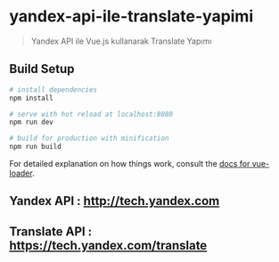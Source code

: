 # yandex-api-ile-translate-yapimi

> Yandex API ile Vue.js kullanarak Translate Yapımı

## Build Setup

``` bash
# install dependencies
npm install

# serve with hot reload at localhost:8080
npm run dev

# build for production with minification
npm run build
```

For detailed explanation on how things work, consult the [docs for vue-loader](http://vuejs.github.io/vue-loader).
## Yandex API : http://tech.yandex.com
## Translate API : https://tech.yandex.com/translate